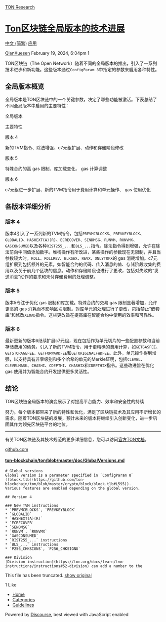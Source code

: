 [TON Research](/)

# [Ton区块链全局版本的技术进展](/t/ton/406)

[中文 (简繁)](/c/zh/application/55)  [应用](/c/zh/application/55) 

    

[QianXuesen](https://tonresear.ch/u/QianXuesen)  February 19, 2024, 6:04pm  1

TON区块链（The Open Network）随着不同的全局版本的推出，引入了一系列技术进步和新功能。这些版本通过`ConfigParam 8`中指定的参数来启用各种特性。

## [](#h-1)全局版本概览

全局版本是TON区块链中的一个关键参数，决定了哪些功能被激活。下表总结了不同全局版本中启用的主要特性：

全局版本

主要特性

版本 4

新的TVM指令、除法增强、c7元组扩展、动作和存储阶段修改

版本 5

特殊合约的高 gas 限制、库加载变化、 gas 计算调整

版本 6

c7元组进一步扩展、新的TVM指令用于费用计算和单元操作、 gas 使用优化

## [](#h-2)各版本详细分析

### [](#h-4-3)版本 4

版本4引入了一系列新的TVM指令，包括`PREVMCBLOCKS`、`PREVKEYBLOCK`、`GLOBALID`、`HASHEXT(A)(R)`、`ECRECOVER`、`SENDMSG`、`RUNVM`、`RUNVMX`、`GASCONSUMED`以及各种`RIST255_...`和`BLS_...`指令。除法指令得到增强，允许在除法前向中间值添加数字。堆栈操作有所改进，某些操作的参数现在无限制，并且当参数较大时，`ROLL`、`ROLLREV`、`BLKSWX`、`REVX`、`ONLYTOPX`的 gas 消耗增加。c7元组扩展到包括额外的元素，如智能合约的代码、传入消息的值、存储阶段收集的费用以及关于前几个区块的信息。动作和存储阶段也进行了更改，包括对失败的“发送消息”动作的要求和未付存储费用的处理调整。

### [](#h-5-4)版本 5

版本5专注于优化 gas 限制和库加载。特殊合约的交易 gas 限制显著增加，允许更高的 gas 消耗而不影响区块限制。对库单元的处理进行了更改，包括禁止“嵌套库”和修改`XLOAD`指令。这些更改旨在提高库在智能合约中使用的效率和可靠性。

### [](#h-6-5)版本 6

最新更新的版本6继续扩展c7元组，现在包括作为单元切片的一些配置参数和当前存储费用的债务。引入了新的TVM指令，用于更精确的费用计算，如`GETGASFEE`、`GETSTORAGEFEE`、`GETFORWARDFEE`和`GETORIGINALFWDFEE`。此外，单元操作得到增强，以支持具有非零级别和多个哈希的单元的Merkle证明，包括`CLEVEL`、`CLEVELMASK`、`CHASHI`、`CDEPTHI`、`CHASHIX`和`CDEPTHIX`指令。这些改进旨在优化 gas 使用并为智能合约开发提供更多灵活性。

## [](#h-6)结论

TON区块链全局版本的演变展示了对提高平台能力、效率和安全性的持续

努力。每个版本都带来了新的特性和优化，满足了区块链技术及其应用不断增长的需求。随着TON区块链的发展，预计未来的版本将继续引入创新变化，进一步巩固其作为领先区块链平台的地位。

* * *

有关TON区块链及其技术规范的更多详细信息，您可以访问[官方TON文档](https://ton.org/docs/)。

[github.com](https://github.com/ton-blockchain/ton/blob/master/doc/GlobalVersions.md)

#### [ton-blockchain/ton/blob/master/doc/GlobalVersions.md](https://github.com/ton-blockchain/ton/blob/master/doc/GlobalVersions.md)

```
# Global versions
Global version is a parameter specified in `ConfigParam 8` ([block.tlb](https://github.com/ton-blockchain/ton/blob/master/crypto/block/block.tlb#L595)).
Various features are enabled depending on the global version.

## Version 4

### New TVM instructions
* `PREVMCBLOCKS`, `PREVKEYBLOCK`
* `GLOBALID`
* `HASHEXT(A)(R)`
* `ECRECOVER`
* `SENDMSG`
* `RUNVM`, `RUNVMX`
* `GASCONSUMED`
* `RIST255_...` instructions
* `BLS_...` instructions
* `P256_CHKSIGNS`, `P256_CHKSIGNU`

### Division
[Division instruction](https://ton.org/docs/learn/tvm-instructions/instructions#52-division) can add a number to the
```

This file has been truncated. [show original](https://github.com/ton-blockchain/ton/blob/master/doc/GlobalVersions.md)

  1 Like

*   [Home](/)
*   [Categories](/categories)
*   [Guidelines](/guidelines)

Powered by [Discourse](https://www.discourse.org), best viewed with JavaScript enabled